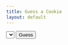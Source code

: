 ```yaml
---
title: Guess a Cookie
layout: default
---
```


<select id="guess"></select>
<button id="do">Guess</button>


<script>
    // list of cookies
    const cookies = ['Thin Mints','Samoas','Adventurefuls','Tagalongs','Trefoils','Do-Si-Dos','Toast-Yays','Carmel-Chocolate Chip','Lemonades'];
    document.getElementById('guess').innerHTML = '<option value="">Select a Cookie</option>'+cookies.map(c=>`<option>${c}</option>`).join('\n');

    // get a random number between 0 and the length of the list of cookies
    let num = Math.round(Math.random(0, cookies.length) * 10)
    while(num > (cookies.length - 1)){
        num = Math.round(Math.random(0, cookies.length) * 10)
    }

    const button = document.getElementById('do');
    button.addEventListener('click',()=> {
        const guess = document.getElementById('guess').value;
        if (cookies[num] === guess) {
            alert('HOORAY!!!!!');
            window.location.reload();
        } else {
            alert('Bummer!')
        }
    });
    
</script>

